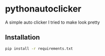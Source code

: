 # pythonautoclicker
A simple auto clicker I tried to make look pretty

## Installation
```bash
pip install -r requirements.txt
```
